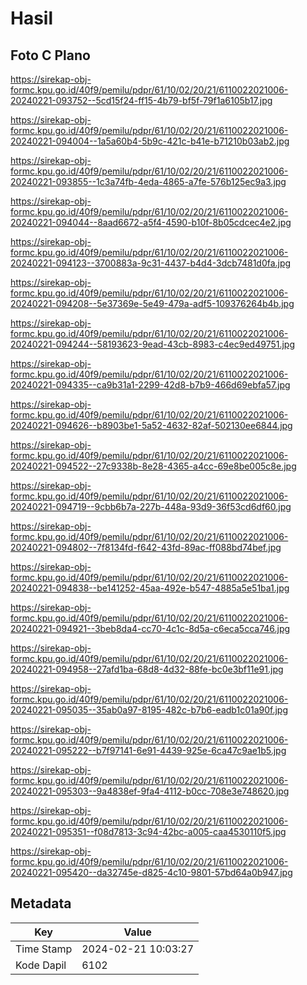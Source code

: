 # Hasil

## Foto C Plano

https://sirekap-obj-formc.kpu.go.id/40f9/pemilu/pdpr/61/10/02/20/21/6110022021006-20240221-093752--5cd15f24-ff15-4b79-bf5f-79f1a6105b17.jpg

https://sirekap-obj-formc.kpu.go.id/40f9/pemilu/pdpr/61/10/02/20/21/6110022021006-20240221-094004--1a5a60b4-5b9c-421c-b41e-b71210b03ab2.jpg

https://sirekap-obj-formc.kpu.go.id/40f9/pemilu/pdpr/61/10/02/20/21/6110022021006-20240221-093855--1c3a74fb-4eda-4865-a7fe-576b125ec9a3.jpg

https://sirekap-obj-formc.kpu.go.id/40f9/pemilu/pdpr/61/10/02/20/21/6110022021006-20240221-094044--8aad6672-a5f4-4590-b10f-8b05cdcec4e2.jpg

https://sirekap-obj-formc.kpu.go.id/40f9/pemilu/pdpr/61/10/02/20/21/6110022021006-20240221-094123--3700883a-9c31-4437-b4d4-3dcb7481d0fa.jpg

https://sirekap-obj-formc.kpu.go.id/40f9/pemilu/pdpr/61/10/02/20/21/6110022021006-20240221-094208--5e37369e-5e49-479a-adf5-109376264b4b.jpg

https://sirekap-obj-formc.kpu.go.id/40f9/pemilu/pdpr/61/10/02/20/21/6110022021006-20240221-094244--58193623-9ead-43cb-8983-c4ec9ed49751.jpg

https://sirekap-obj-formc.kpu.go.id/40f9/pemilu/pdpr/61/10/02/20/21/6110022021006-20240221-094335--ca9b31a1-2299-42d8-b7b9-466d69ebfa57.jpg

https://sirekap-obj-formc.kpu.go.id/40f9/pemilu/pdpr/61/10/02/20/21/6110022021006-20240221-094626--b8903be1-5a52-4632-82af-502130ee6844.jpg

https://sirekap-obj-formc.kpu.go.id/40f9/pemilu/pdpr/61/10/02/20/21/6110022021006-20240221-094522--27c9338b-8e28-4365-a4cc-69e8be005c8e.jpg

https://sirekap-obj-formc.kpu.go.id/40f9/pemilu/pdpr/61/10/02/20/21/6110022021006-20240221-094719--9cbb6b7a-227b-448a-93d9-36f53cd6df60.jpg

https://sirekap-obj-formc.kpu.go.id/40f9/pemilu/pdpr/61/10/02/20/21/6110022021006-20240221-094802--7f8134fd-f642-43fd-89ac-ff088bd74bef.jpg

https://sirekap-obj-formc.kpu.go.id/40f9/pemilu/pdpr/61/10/02/20/21/6110022021006-20240221-094838--be141252-45aa-492e-b547-4885a5e51ba1.jpg

https://sirekap-obj-formc.kpu.go.id/40f9/pemilu/pdpr/61/10/02/20/21/6110022021006-20240221-094921--3beb8da4-cc70-4c1c-8d5a-c6eca5cca746.jpg

https://sirekap-obj-formc.kpu.go.id/40f9/pemilu/pdpr/61/10/02/20/21/6110022021006-20240221-094958--27afd1ba-68d8-4d32-88fe-bc0e3bf11e91.jpg

https://sirekap-obj-formc.kpu.go.id/40f9/pemilu/pdpr/61/10/02/20/21/6110022021006-20240221-095035--35ab0a97-8195-482c-b7b6-eadb1c01a90f.jpg

https://sirekap-obj-formc.kpu.go.id/40f9/pemilu/pdpr/61/10/02/20/21/6110022021006-20240221-095222--b7f97141-6e91-4439-925e-6ca47c9ae1b5.jpg

https://sirekap-obj-formc.kpu.go.id/40f9/pemilu/pdpr/61/10/02/20/21/6110022021006-20240221-095303--9a4838ef-9fa4-4112-b0cc-708e3e748620.jpg

https://sirekap-obj-formc.kpu.go.id/40f9/pemilu/pdpr/61/10/02/20/21/6110022021006-20240221-095351--f08d7813-3c94-42bc-a005-caa4530110f5.jpg

https://sirekap-obj-formc.kpu.go.id/40f9/pemilu/pdpr/61/10/02/20/21/6110022021006-20240221-095420--da32745e-d825-4c10-9801-57bd64a0b947.jpg


## Metadata

| Key        | Value               |
| ---------- | ------------------- |
| Time Stamp | 2024-02-21 10:03:27 |
| Kode Dapil | 6102                |



